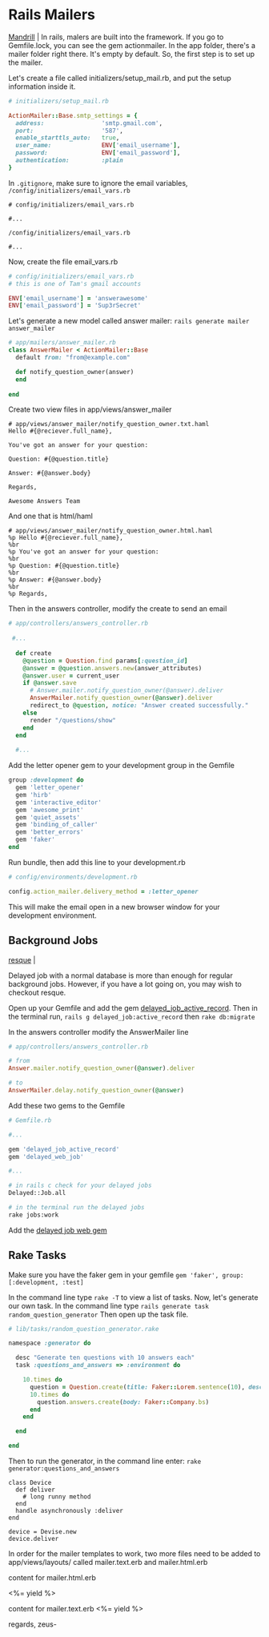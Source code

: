 # Rails Mailers  
[Mandrill](http://mandrill.com/) | 
In rails, malers are built into the framework. If you go to Gemfile.lock, you can see the gem actionmailer. In the app folder, there's a mailer folder right there. It's empty by default. So, the first step is to set up the mailer.  
  
Let's create a file called initializers/setup_mail.rb, and put the setup information inside it.  
```ruby
# initializers/setup_mail.rb

ActionMailer::Base.smtp_settings = {
  address:                'smtp.gmail.com',
  port:                   '587',
  enable_starttls_auto:   true,
  user_name:              ENV['email_username'],
  password:               ENV['email_password'],
  authentication:         :plain
}
```  
In `.gitignore`, make sure to ignore the email variables, `/config/initializers/email_vars.rb`  
```.gitignore
# config/initializers/email_vars.rb

#...

/config/initializers/email_vars.rb

#...
```  
Now, create the file email_vars.rb  
```ruby
# config/initializers/email_vars.rb
# this is one of Tam's gmail accounts

ENV['email_username'] = 'answerawesome'
ENV['email_password'] = 'Sup3rSecret'
```  
Let's generate a new model called answer mailer:  `rails generate mailer answer_mailer`  
  
```ruby
# app/mailers/answer_mailer.rb
class AnswerMailer < ActionMailer::Base
  default from: "from@example.com"

  def notify_question_owner(answer)
  end
  
end
```  
Create two view files in app/views/answer_mailer  
```haml
# app/views/answer_mailer/notify_question_owner.txt.haml  
Hello #{@reciever.full_name},

You've got an answer for your question: 

Question: #{@question.title}

Answer: #{@answer.body}

Regards,

Awesome Answers Team
```  
And one that is html/haml  
```haml
# app/views/answer_mailer/notify_question_owner.html.haml 
%p Hello #{@reciever.full_name},
%br 
%p You've got an answer for your question: 
%br 
%p Question: #{@question.title}
%br 
%p Answer: #{@answer.body}
%br
%p Regards,
```  
Then in the answers controller, modify the create to send an email  
```ruby
# app/controllers/answers_controller.rb
 
 #...
 
  def create
    @question = Question.find params[:question_id]
    @answer = @question.answers.new(answer_attributes)
    @answer.user = current_user
    if @answer.save
      # Answer.mailer.notify_question_owner(@answer).deliver
      AnswerMailer.notify_question_owner(@answer).deliver
      redirect_to @question, notice: "Answer created successfully."
    else
      render "/questions/show"
    end
  end
  
  #...
```
Add the letter opener gem to your development group in the Gemfile
```ruby
group :development do
  gem 'letter_opener'
  gem 'hirb'
  gem 'interactive_editor'
  gem 'awesome_print'
  gem 'quiet_assets'
  gem 'binding_of_caller'
  gem 'better_errors'
  gem 'faker'
end
```  
Run bundle, then add this line to your development.rb
```ruby
# config/environments/development.rb

config.action_mailer.delivery_method = :letter_opener

```  
This will make the email open in a new browser window for your development environment.  
  
## Background Jobs  
[resque](https://github.com/resque/resque) |  
  
Delayed job with a normal database is more than enough for regular background jobs. However, if you have a lot going on, you may wish to checkout resque.  
  
Open up your Gemfile and add the gem [delayed_job_active_record](https://github.com/collectiveidea/delayed_job_active_record). Then in the terminal run, `rails g delayed_job:active_record` then `rake db:migrate`  
  
In the answers controller modify the AnswerMailer line  
```ruby
# app/controllers/answers_controller.rb

# from
Answer.mailer.notify_question_owner(@answer).deliver

# to
AnswerMailer.delay.notify_question_owner(@answer)

```  
Add these two gems to the Gemfile  
```ruby
# Gemfile.rb

#...

gem 'delayed_job_active_record'
gem 'delayed_web_job'

#...

```

```bash
# in rails c check for your delayed jobs
Delayed::Job.all

# in the terminal run the delayed jobs
rake jobs:work
```  
Add the [delayed job web gem](https://github.com/collectiveidea/delayed_job)  
  
## Rake Tasks  
  
Make sure you have the faker gem in your gemfile `gem 'faker', group: [:development, :test]`
  
In the command line type `rake -T` to view a list of tasks. Now, let's generate our own task. In the command line type `rails generate task random_question_generator` Then open up the task file.  
```rake
# lib/tasks/random_question_generator.rake

namespace :generator do

  desc "Generate ten questions with 10 answers each"
  task :questions_and_answers => :environment do

    10.times do
      question = Question.create(title: Faker::Lorem.sentence(10), description: Faker::Lorem.sentence(30))
      10.times do
        question.answers.create(body: Faker::Company.bs)
      end
    end

  end

end
```  
Then to run the generator, in the command line enter: `rake generator:questions_and_answers`  
  
```
class Device
  def deliver
    # long runny method
  end
  handle asynchronously :deliver
end

device = Devise.new
device.deliver
```


In order for the mailer templates to work, two more files need to be added to app/views/layouts/ called mailer.text.erb and mailer.html.erb

content for mailer.html.erb 
  <html>
    <body>
      <%= yield %>
    </body>
  </html>
  
content for mailer.text.erb 
  <%= yield %>

regards, 
  zeus-
